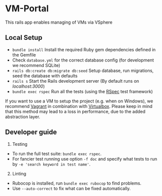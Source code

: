 # VM-Portal

This rails app enables managing of VMs via VSphere

## Local Setup

* `bundle install` Install the required Ruby gem dependencies defined in the Gemfile
* Check `database.yml` for the correct database config (for development we recommend SQLite) 
* `rails db:create db:migrate db:seed` Setup database, run migrations, seed the database with defaults
* `rails s` Start the Rails development server (By default runs on _localhost:3000_)
* `bundle exec rspec` Run all the tests (using the [RSpec](http://rspec.info/) test framework)

If you want to use a VM to setup the project (e.g. when on Windows), we recommend [Vagrant](https://www.vagrantup.com/) in combination with [Virtualbox](https://www.virtualbox.org/).
Please keep in mind that this method may lead to a loss in performance, due to the added abstraction layer.

## Developer guide
1. Testing  
* To run the full test suite: `bundle exec rspec`.
* For fancier test running use option `-f doc` and specify
 what tests to run by `-e 'search keyword in test name'`.
2. Linting  
* Rubocop is installed, run `bundle exec rubocop` to find problems.
* Use `--auto-correct` to fix what can be fixed automatically.
